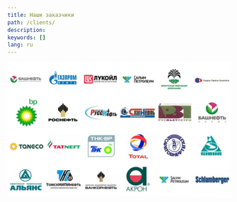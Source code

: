 ```yaml
---
title: Наши заказчики
path: /clients/
description:
keywords: []
lang: ru
---
```


![Наши заказчики](./clients.jpg)